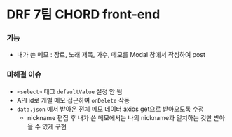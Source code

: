 # DRF 7팀 CHORD front-end

### 기능

- 내가 쓴 메모 : 장르, 노래 제목, 가수, 메모를 Modal 창에서 작성하여 post

### 미해결 이슈

- `<select>` 태그 `defaultValue` 설정 안 됨
- API id로 개별 메모 접근하여 `onDelete` 작동
- `data.json` 에서 받아온 전체 메모 데이터 axios get으로 받아오도록 수정
    - nickname 편집 후 내가 쓴 메모에서는 나의 nickname과 일치하는 것만 받아올 수 있게 구현
